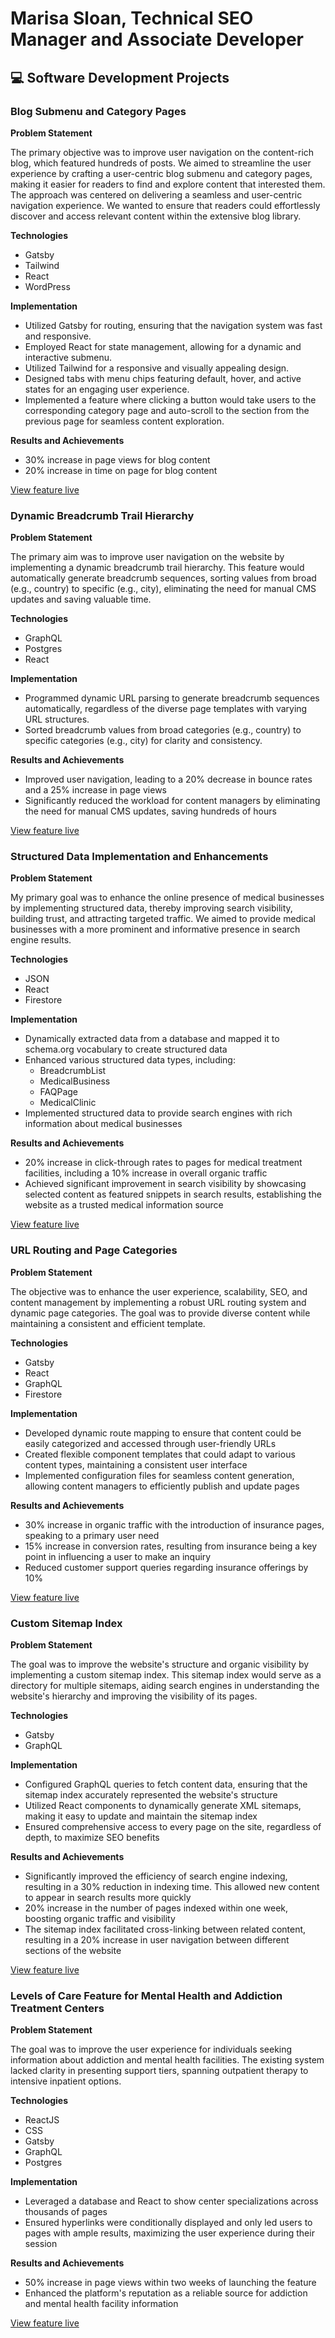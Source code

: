 # Marisa Sloan, Technical SEO Manager and Associate Developer

## 💻 Software Development Projects

### Blog Submenu and Category Pages

**Problem Statement**

The primary objective was to improve user navigation on the content-rich blog, which featured hundreds of posts. We aimed to streamline the user experience by crafting a user-centric blog submenu and category pages, making it easier for readers to find and explore content that interested them. The approach was centered on delivering a seamless and user-centric navigation experience. We wanted to ensure that readers could effortlessly discover and access relevant content within the extensive blog library.

**Technologies**
- Gatsby
- Tailwind
- React
- WordPress

**Implementation**
- Utilized Gatsby for routing, ensuring that the navigation system was fast and responsive.
- Employed React for state management, allowing for a dynamic and interactive submenu.
- Utilized Tailwind for a responsive and visually appealing design.
- Designed tabs with menu chips featuring default, hover, and active states for an engaging user experience.
- Implemented a feature where clicking a button would take users to the corresponding category page and auto-scroll to the section from the previous page for seamless content exploration.

**Results and Achievements**
- 30% increase in page views for blog content
- 20% increase in time on page for blog content

[View feature live](https://luxuryrehabs.com/resources/)

### Dynamic Breadcrumb Trail Hierarchy

**Problem Statement**

The primary aim was to improve user navigation on the website by implementing a dynamic breadcrumb trail hierarchy. This feature would automatically generate breadcrumb sequences, sorting values from broad (e.g., country) to specific (e.g., city), eliminating the need for manual CMS updates and saving valuable time.

**Technologies**
- GraphQL
- Postgres
- React

**Implementation**
- Programmed dynamic URL parsing to generate breadcrumb sequences automatically, regardless of the diverse page templates with varying URL structures.
- Sorted breadcrumb values from broad categories (e.g., country) to specific categories (e.g., city) for clarity and consistency.

**Results and Achievements**
- Improved user navigation, leading to a 20% decrease in bounce rates and a 25% increase in page views
- Significantly reduced the workload for content managers by eliminating the need for manual CMS updates, saving hundreds of hours

[View feature live](https://luxuryrehabs.com/atlanta/)

### Structured Data Implementation and Enhancements

**Problem Statement**

My primary goal was to enhance the online presence of medical businesses by implementing structured data, thereby improving search visibility, building trust, and attracting targeted traffic. We aimed to provide medical businesses with a more prominent and informative presence in search engine results.

**Technologies**
- JSON
- React
- Firestore

**Implementation**
- Dynamically extracted data from a database and mapped it to schema.org vocabulary to create structured data
- Enhanced various structured data types, including:
  - BreadcrumbList
  - MedicalBusiness
  - FAQPage
  - MedicalClinic
- Implemented structured data to provide search engines with rich information about medical businesses

**Results and Achievements**
- 20% increase in click-through rates to pages for medical treatment facilities, including a 10% increase in overall organic traffic
- Achieved significant improvement in search visibility by showcasing selected content as featured snippets in search results, establishing the website as a trusted medical information source

[View feature live](https://luxuryrehabs.com/villa-kali-ma-carlsbad-california/)

### URL Routing and Page Categories

**Problem Statement**

The objective was to enhance the user experience, scalability, SEO, and content management by implementing a robust URL routing system and dynamic page categories. The goal was to provide diverse content while maintaining a consistent and efficient template.

**Technologies**
- Gatsby
- React
- GraphQL
- Firestore

**Implementation**
- Developed dynamic route mapping to ensure that content could be easily categorized and accessed through user-friendly URLs
- Created flexible component templates that could adapt to various content types, maintaining a consistent user interface
- Implemented configuration files for seamless content generation, allowing content managers to efficiently publish and update pages

**Results and Achievements**
- 30% increase in organic traffic with the introduction of insurance pages, speaking to a primary user need
- 15% increase in conversion rates, resulting from insurance being a key point in influencing a user to make an inquiry
- Reduced customer support queries regarding insurance offerings by 10%

[View feature live](https://luxuryrehabs.com/sitemap.xml/)

### Custom Sitemap Index

**Problem Statement**

The goal was to improve the website's structure and organic visibility by implementing a custom sitemap index. This sitemap index would serve as a directory for multiple sitemaps, aiding search engines in understanding the website's hierarchy and improving the visibility of its pages.

**Technologies**
- Gatsby
- GraphQL

**Implementation**
- Configured GraphQL queries to fetch content data, ensuring that the sitemap index accurately represented the website's structure
- Utilized React components to dynamically generate XML sitemaps, making it easy to update and maintain the sitemap index
- Ensured comprehensive access to every page on the site, regardless of depth, to maximize SEO benefits

**Results and Achievements**
- Significantly improved the efficiency of search engine indexing, resulting in a 30% reduction in indexing time. This allowed new content to appear in search results more quickly
- 20% increase in the number of pages indexed within one week, boosting organic traffic and visibility
- The sitemap index facilitated cross-linking between related content, resulting in a 20% increase in user navigation between different sections of the website

[View feature live](https://luxuryrehabs.com/care/)

### Levels of Care Feature for Mental Health and Addiction Treatment Centers

**Problem Statement**

The goal was to improve the user experience for individuals seeking information about addiction and mental health facilities. The existing system lacked clarity in presenting support tiers, spanning outpatient therapy to intensive inpatient options.

**Technologies**
- ReactJS
- CSS
- Gatsby
- GraphQL
- Postgres

**Implementation**
- Leveraged a database and React to show center specializations across thousands of pages
- Ensured hyperlinks were conditionally displayed and only led users to pages with ample results, maximizing the user experience during their session

**Results and Achievements**
- 50% increase in page views within two weeks of launching the feature
- Enhanced the platform's reputation as a reliable source for addiction and mental health facility information

[View feature live](https://luxuryrehabs.com/evolutions-treatment/)
